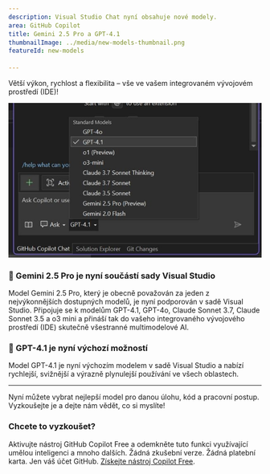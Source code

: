 ```yaml
---
description: Visual Studio Chat nyní obsahuje nové modely.
area: GitHub Copilot
title: Gemini 2.5 Pro a GPT-4.1
thumbnailImage: ../media/new-models-thumbnail.png
featureId: new-models

---
```



Větší výkon, rychlost a flexibilita – vše ve vašem integrovaném vývojovém prostředí (IDE)!

![Nové modely](../media/new-models.png)

### 🚨 Gemini 2.5 Pro je nyní součástí sady Visual Studio

Model Gemini 2.5 Pro, který je obecně považován za jeden z nejvýkonnějších dostupných modelů, je nyní podporován v sadě Visual Studio. Připojuje se k modelům GPT-4.1, GPT-4o, Claude Sonnet 3.7, Claude Sonnet 3.5 a o3 mini a přináší tak do vašeho integrovaného vývojového prostředí (IDE) skutečně všestranné multimodelové AI.

### 🚨 GPT-4.1 je nyní výchozí možností

Model GPT-4.1 je nyní výchozím modelem v sadě Visual Studio a nabízí rychlejší, svižnější a výrazně plynulejší používání ve všech oblastech.

---

Nyní můžete vybrat nejlepší model pro danou úlohu, kód a pracovní postup. Vyzkoušejte je a dejte nám vědět, co si myslíte!

### Chcete to vyzkoušet?
Aktivujte nástroj GitHub Copilot Free a odemkněte tuto funkci využívající umělou inteligenci a mnoho dalších.
 Žádná zkušební verze. Žádná platební karta. Jen váš účet GitHub. [Získejte nástroj Copilot Free](https://github.com/settings/copilot).
